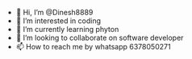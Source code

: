 - 👋 Hi, I’m @Dinesh8889
- 👀 I’m interested in coding
- 🌱 I’m currently learning phyton
- 💞️ I’m looking to collaborate on software developer
- 📫 How to reach me by whatsapp 6378050271

<!---
Dinesh8889/Dinesh8889 is a ✨ special ✨ repository because its `README.md` (this file) appears on your GitHub profile.
You can click the Preview link to take a look at your changes.
--->
